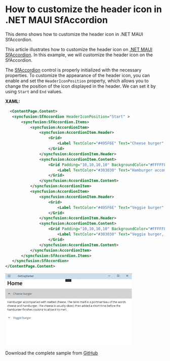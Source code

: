 # How to customize the header icon in .NET MAUI SfAccordion
This demo shows how to customize the header icon in .NET MAUI SfAccordion.

This article illustrates how to customize the header icon on [.NET MAUI SfAccordion](https://www.syncfusion.com/maui-controls/maui-accordion). In this example, we will customize the header icon on the SfAccordion.

The [SfAccordion](https://help.syncfusion.com/maui/accordion/getting-started) control is properly initialized with the necessary properties. To customize the appearance of the header icon, you can enable and set the `HeaderIconPosition` property, which allows you to change the position of the icon displayed in the header. We can set it by using `Start` and `End` values.

**XAML:**

 ```xml
   <ContentPage.Content>
    <syncfusion:SfAccordion HeaderIconPosition="Start" >
        <syncfusion:SfAccordion.Items>
            <syncfusion:AccordionItem>
                <syncfusion:AccordionItem.Header>
                    <Grid>
                        <Label TextColor="#495F6E" Text="Cheese burger" HeightRequest="50" VerticalTextAlignment="Center"/>
                    </Grid>
                </syncfusion:AccordionItem.Header>
                <syncfusion:AccordionItem.Content>
                    <Grid Padding="10,10,10,10" BackgroundColor="#FFFFFF">
                        <Label TextColor="#303030" Text="Hamburger accompanied with melted cheese. The term itself is a portmanteau of the words cheese and hamburger. The cheese is usually sliced, then added a short time before the hamburger finishes cooking to allow it to melt." HeightRequest="50" VerticalTextAlignment="Center"/>
                    </Grid>
                </syncfusion:AccordionItem.Content>
            </syncfusion:AccordionItem>
            <syncfusion:AccordionItem>
                <syncfusion:AccordionItem.Header>
                    <Grid>
                        <Label TextColor="#495F6E" Text="Veggie burger" HeightRequest="50" VerticalTextAlignment="Center"/>
                    </Grid>
                </syncfusion:AccordionItem.Header>
                <syncfusion:AccordionItem.Content>
                    <Grid Padding="10,10,10,10" BackgroundColor="#FFFFFF">
                        <Label TextColor="#303030" Text="Veggie burger, garden burger, or tofu burger uses a meat analogue, a meat substitute such as tofu, textured vegetable protein, seitan (wheat gluten), Quorn, beans, grains or an assortment of vegetables, which are ground up and formed into patties." HeightRequest="50" VerticalTextAlignment="Center"/>
                    </Grid>
                </syncfusion:AccordionItem.Content>
            </syncfusion:AccordionItem>
        </syncfusion:SfAccordion.Items>
    </syncfusion:SfAccordion>
</ContentPage.Content>
 ```

<img src="image.png" width="400">

 Download the complete sample from [GitHub](https://github.com/SyncfusionExamples/How-to-customize-the-header-icon-in-.NET-MAUI-SfAccordion/pull/1)
